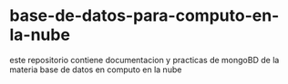 # base-de-datos-para-computo-en-la-nube

este repositorio contiene documentacion y practicas de mongoBD 
de la materia base de datos en computo en la nube



